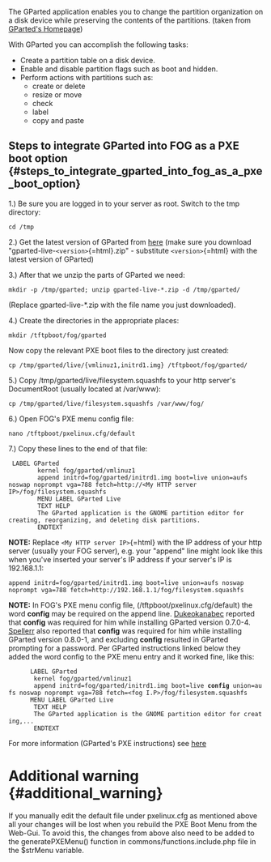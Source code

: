 The GParted application enables you to change the partition organization
on a disk device while preserving the contents of the partitions. (taken
from [GParted\'s Homepage](http://gparted.sourceforge.net/))

With GParted you can accomplish the following tasks:

-   Create a partition table on a disk device.
-   Enable and disable partition flags such as boot and hidden.
-   Perform actions with partitions such as:
    -   create or delete
    -   resize or move
    -   check
    -   label
    -   copy and paste

## Steps to integrate GParted into FOG as a PXE boot option {#steps_to_integrate_gparted_into_fog_as_a_pxe_boot_option}

1.) Be sure you are logged in to your server as root. Switch to the tmp
directory:

    cd /tmp

2.) Get the latest version of GParted from
[here](http://sourceforge.net/projects/gparted/files/) (make sure you
download \"gparted-live-`<version>`{=html}.zip\" - substitute
`<version>`{=html} with the latest version of GParted)

3.) After that we unzip the parts of GParted we need:

    mkdir -p /tmp/gparted; unzip gparted-live-*.zip -d /tmp/gparted/

(Replace gparted-live-\*.zip with the file name you just downloaded).

4.) Create the directories in the appropriate places:

    mkdir /tftpboot/fog/gparted

Now copy the relevant PXE boot files to the directory just created:

    cp /tmp/gparted/live/{vmlinuz1,initrd1.img} /tftpboot/fog/gparted/

5.) Copy /tmp/gparted/live/filesystem.squashfs to your http server\'s
DocumentRoot (usually located at /var/www):

    cp /tmp/gparted/live/filesystem.squashfs /var/www/fog/

6.) Open FOG\'s PXE menu config file:

    nano /tftpboot/pxelinux.cfg/default

7.) Copy these lines to the end of that file:

     LABEL GParted
            kernel fog/gparted/vmlinuz1
            append initrd=fog/gparted/initrd1.img boot=live union=aufs noswap noprompt vga=788 fetch=http://<My HTTP server IP>/fog/filesystem.squashfs
            MENU LABEL GParted Live
            TEXT HELP
            The GParted application is the GNOME partition editor for creating, reorganizing, and deleting disk partitions.
            ENDTEXT

**NOTE:** Replace `<My HTTP server IP>`{=html} with the IP address of
your http server (usually your FOG server), e.g. your \"append\" line
might look like this when you\'ve inserted your server\'s IP address if
your server\'s IP is 192.168.1.1:

    append initrd=fog/gparted/initrd1.img boot=live union=aufs noswap noprompt vga=788 fetch=http://192.168.1.1/fog/filesystem.squashfs

**NOTE:** In FOG\'s PXE menu config file,
(/tftpboot/pxelinux.cfg/default) the word **config** may be required on
the append line. [Dukeokanabec](Dukeokanabec "wikilink") reported that
**config** was required for him while installing GParted version
0.7.0-4. [Spellerr](Spellerr "wikilink") also reported that **config**
was required for him while installing GParted version 0.8.0-1, and
excluding **config** resulted in GParted prompting for a password. Per
GParted instructions linked below they added the word config to the PXE
menu entry and it worked fine, like this:

`      LABEL GParted`\
`       kernel fog/gparted/vmlinuz1`\
`       append initrd=fog/gparted/initrd1.img boot=live `**`config`**` union=aufs noswap noprompt vga=788 fetch=<fog I.P>/fog/filesystem.squashfs`\
`      MENU LABEL GParted Live`\
`       TEXT HELP`\
`       The GParted application is the GNOME partition editor for creating,...`\
`       ENDTEXT`

For more information (GParted\'s PXE instructions) see
[here](http://gparted.sourceforge.net/livepxe.php)

# Additional warning {#additional_warning}

If you manually edit the default file under pxelinux.cfg as mentioned
above all your changes will be lost when you rebuild the PXE Boot Menu
from the Web-Gui. To avoid this, the changes from above also need to be
added to the generatePXEMenu() function in commons/functions.include.php
file in the \$strMenu variable.
